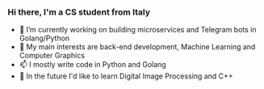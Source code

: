 ### Hi there, I'm a CS student from Italy

- 🔭 I’m currently working on building microservices and Telegram bots in Golang/Python
- 🌱 My main interests are back-end development, Machine Learning and Computer Graphics
-  📫 I mostly write code in Python and Golang
-  👯 In the future I'd like to learn Digital Image Processing and C++
